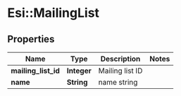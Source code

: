 # Esi::MailingList

## Properties
Name | Type | Description | Notes
------------ | ------------- | ------------- | -------------
**mailing_list_id** | **Integer** | Mailing list ID | 
**name** | **String** | name string | 


